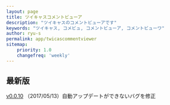 ```yaml
---
layout: page
title: ツイキャスコメントビューア
description: "ツイキャスのコメントビューアです"
keywords: "ツイキャス, コメビュ, コメントビューア, コメントビューワ"
author: ryu-s
permalink: app/twicascommentviewer
sitemap:
    priority: 1.0
    changefreq: 'weekly'	
---
```


## 最新版
[v0.0.10](http://int-main.ddo.jp/app/TwicasCommentViewer_v0.0.10.zip) （2017/05/13）自動アップデートができないバグを修正  
